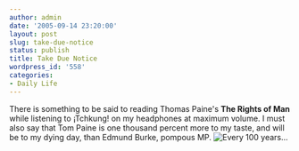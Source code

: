 ```yaml
---
author: admin
date: '2005-09-14 23:20:00'
layout: post
slug: take-due-notice
status: publish
title: Take Due Notice
wordpress_id: '558'
categories:
- Daily Life
---
```


There is something to be said to reading Thomas Paine's **The Rights of
Man** while listening to ¡Tchkung! on my headphones at maximum volume. I
must also say that Tom Paine is one thousand percent more to my taste,
and will be to my dying day, than Edmund Burke, pompous MP. ![Every 100
years...](http://www.zhangzhung.net/pics/20050602-every-100.jpg "Every 100 years...")
